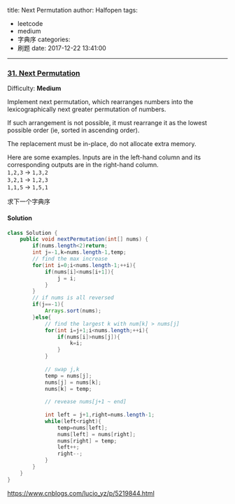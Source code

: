 title: Next Permutation
author: Halfopen
tags:
  - leetcode
  - medium
  - 字典序
categories:
  - 刷题
date: 2017-12-22 13:41:00
---
### [31\. Next Permutation](https://leetcode.com/problems/next-permutation/description/)

Difficulty: **Medium**

Implement next permutation, which rearranges numbers into the lexicographically next greater permutation of numbers.

If such arrangement is not possible, it must rearrange it as the lowest possible order (ie, sorted in ascending order).

The replacement must be in-place, do not allocate extra memory.

Here are some examples. Inputs are in the left-hand column and its corresponding outputs are in the right-hand column.  
`1,2,3` → `1,3,2`  
`3,2,1` → `1,2,3`  
`1,1,5` → `1,5,1`

求下一个字典序

#### Solution
```java
class Solution {
    public void nextPermutation(int[] nums) {
        if(nums.length<2)return;
        int j=-1,k=nums.length-1,temp;
        // find the max increase
        for(int i=0;i<nums.length-1;++i){
            if(nums[i]<nums[i+1]){
                j = i;
            }
        }
        // if nums is all reversed
        if(j==-1){
            Arrays.sort(nums);
        }else{
            // find the largest k with num[k] > nums[j]
            for(int i=j+1;i<nums.length;++i){
                if(nums[i]>nums[j]){
                    k=i;
                }
            }
            
            // swap j,k
            temp = nums[j];
            nums[j] = nums[k];
            nums[k] = temp;
            
            // revease nums[j+1 ~ end]
            
            int left = j+1,right=nums.length-1;
            while(left<right){
                temp=nums[left];
                nums[left] = nums[right];
                nums[right] = temp;
                left++;
                right--;
            }
        }
    }
}
```

https://www.cnblogs.com/lucio_yz/p/5219844.html